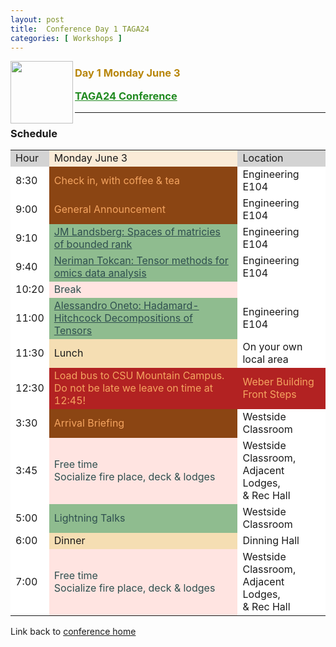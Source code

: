 ```yaml
---
layout: post
title:  Conference Day 1 TAGA24
categories: [ Workshops ]
---
```


<img src="/uploads/images/TAGA_2024.png" width=100
align="left">
<H3><p style="color:DarkGoldenRod"><i class='fas fa-users'></i> Day 1 Monday June 3</p>
<p style="color:ForestGreen" ><a href="./TAGA-2024" style="color:inherit">TAGA24 Conference</a></p></H3>
 
---
### Schedule 
<table>
<tr>
  <td style="background-color:LightGrey">Hour</td>
  <td style="background-color:AntiqueWhite">Monday June 3</td>
  <td style="background-color:LightGrey">Location</td>

</tr>

<tr>
  <td style="background-color:White">8:30</td>
  <td style="background-color:SaddleBrown;color:SandyBrown">
  <i class='fas fa-mug-hot'></i>
  Check in, with coffee & tea
  </td>
  <td style="background-color:White">Engineering E104</td>
</tr>

<tr>
  <td style="background-color:White">9:00</td>
  <td style="background-color:SaddleBrown;color:SandyBrown">
    <i class='fas fa-bullhorn'></i>
    General Announcement
  </td>
  <td style="background-color:White">Engineering E104</td>
</tr>

<tr>
  <td style="background-color:White">9:10</td>
  <td style="background-color:DarkSeaGreen;color:DarkSlateGrey">
    <i class='fas fa-chalkboard-teacher'></i>
    <a href="./TAGA24-Conference-Resources#jm-landsberg" target="_blank" style="color:inherit"> JM Landsberg: Spaces of matricies of bounded rank</a>
  </td>
  <td style="background-color:White">Engineering E104</td>
</tr>
<tr>
  <td style="background-color:White">9:40</td>
  <td style="background-color:DarkSeaGreen;color:DarkSlateGrey">
    <i class='fas fa-chalkboard-teacher'></i>
    <a href="./TAGA24-Conference-Resources#neriman-tokcan" target="_blank" style="color:inherit"> Neriman Tokcan: Tensor methods for omics data analysis</a>
  </td>
  <td style="background-color:White">Engineering E104</td>
</tr>

<tr>
  <td style="background-color:White">10:20</td>
  <td style="background-color:MistyRose;color:DarkSlateGrey">
    <i class='fas fa-icons'></i>
    Break<br>
  </td>
  <td style="background-color:White"></td>
</tr>

<tr>
  <td style="background-color:White">11:00</td>
  <td style="background-color:DarkSeaGreen;color:DarkSlateGrey">
    <i class='fas fa-chalkboard-teacher'></i>
    <a href="./TAGA24-Conference-Resources#alessandro-oneto" target="_blank" style="color:inherit"> Alessandro Oneto: Hadamard-Hitchcock Decompositions of Tensors
</a>
  </td>
  <td style="background-color:White">Engineering E104</td>
</tr>

<tr>
  <td style="background-color:White">11:30</td>
  <td style="background-color:Wheat">
  <i class='fas fa-bread-slice'></i>
  Lunch
  </td>
  <td style="background-color:White">On your own local area</td>
</tr>

<tr>
  <td style="background-color:White">12:30</td>
  <td style="background-color:FireBrick;color:SandyBrown">
    <i class='fas fa-bus'></i>
    Load bus to CSU Mountain Campus.<br>
    Do not be late we leave on time at 12:45!
  </td>
  <td style="background-color:FireBrick;color:SandyBrown">Weber Building<br> Front Steps
  </td>
</tr>

<tr>
  <td style="background-color:White">3:30</td>
  <td style="background-color:SaddleBrown;color:SandyBrown">
    <i class='fas fa-plane-arrival'></i>
    Arrival Briefing
  </td>
  <td style="background-color:White">Westside Classroom</td>
</tr>

<tr>
  <td style="background-color:White">3:45</td>
  <td style="background-color:MistyRose;color:DarkSlateGrey">
    <i class='fas fa-icons'></i>
    Free time <br/> Socialize fire place, deck & lodges
  </td>
  <td style="background-color:White">Westside Classroom,<br/> Adjacent Lodges,<br/> & Rec Hall</td>
</tr>


<tr>
  <td style="background-color:White">5:00</td>
  <td style="background-color:DarkSeaGreen;color:DarkSlateGrey">
    <i class='fas fa-bolt'></i>
    Lightning Talks
  </td>
  <td style="background-color:White">Westside Classroom</td>
</tr>

<tr>
  <td style="background-color:White">6:00</td>
  <td style="background-color:Wheat">
  <i class='fas fa-bread-slice'></i>
  Dinner
  <i class='fas fa-ice-cream'></i>
  </td>
  <td style="background-color:White">Dinning Hall</td>
</tr>

<tr>
  <td style="background-color:White">7:00</td>
  <td style="background-color:MistyRose;color:DarkSlateGrey">
    <i class='fas fa-icons'></i>
    Free time <br/> Socialize fire place, deck & lodges
  </td>
  <td style="background-color:White">Westside Classroom,<br/> Adjacent Lodges,<br/> & Rec Hall</td>
</tr>

</table>

Link back to [conference home](./TAGA-2024)
